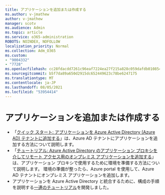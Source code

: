 ```yaml
---
title: アプリケーションを追加または作成する
ms.author: v-jmathew
author: v-jmathew
manager: scotv
ms.audience: Admin
ms.topic: article
ms.service: o365-administration
ROBOTS: NOINDEX, NOFOLLOW
localization_priority: Normal
ms.collection: Adm_O365
ms.custom:
- "9004332"
- "7728"
ms.openlocfilehash: cc28fdacdd7261c96eaf7224ea27f215a828c059dafdb01085434d06551c6e0b
ms.sourcegitcommit: b5f7da89a650d2915dc652449623c78be6247175
ms.translationtype: MT
ms.contentlocale: ja-JP
ms.lasthandoff: 08/05/2021
ms.locfileid: "53954414"
---
```

# <a name="adding-or-creating-an-application"></a>アプリケーションを追加または作成する

- 「[クイック スタート: アプリケーションを Azure Active Directory (Azure AD) テナントに追加する](https://docs.microsoft.com/azure/active-directory/manage-apps/add-application-portal)」は、Azure AD テナントにアプリケーションを追加する方法について説明します。
- 「[チュートリアル: Azure Active Directory のアプリケーション プロキシを介してリモート アクセス用のオンプレミス アプリケーションを追加する](https://docs.microsoft.com/azure/active-directory/manage-apps/application-proxy-add-on-premises-application)」は、アプリケーション プロキシで使用するために環境を準備する方法について説明します。 環境の準備が整ったら、Azure portal を使用して、Azure AD テナントにオンプレミス アプリケーションを追加します。
- アプリケーションを Azure Active Directory と統合するために、構成の手順を説明する[一連のチュートリアル](https://docs.microsoft.com/azure/active-directory/saas-apps/tutorial-list)を開発しました。
